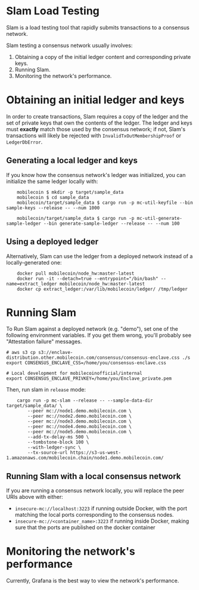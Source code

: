 # Slam Load Testing

Slam is a load testing tool that rapidly submits transactions to a consensus network.

Slam testing a consensus network usually involves:

1. Obtaining a copy of the initial ledger content and corresponding private keys.
1. Running Slam.
1. Monitoring the network's performance.

# Obtaining an initial ledger and keys

In order to create transactions, Slam requires a copy of the ledger and the set of private keys that own the contents of the ledger. The ledger and keys must **exactly** match those used by the consensus network; if not, Slam's transactions will likely be rejected with `InvalidTxOutMembershipProof` or `LedgerDbError`.

## Generating a local ledger and keys
If you know how the consensus network's ledger was initialized, you can initialize the same ledger locally with:

```
    mobilecoin $ mkdir -p target/sample_data
    mobilecoin $ cd sample_data
    mobilecoin/target/sample_data $ cargo run -p mc-util-keyfile --bin sample-keys --release -- --num 1000

    mobilecoin/target/sample_data $ cargo run -p mc-util-generate-sample-ledger --bin generate-sample-ledger --release -- --num 100
```


## Using a deployed ledger
Alternatively, Slam can use the ledger from a deployed network instead of a locally-generated one:

```
    docker pull mobilecoin/node_hw:master-latest
    docker run -it --detach=true --entrypoint="/bin/bash" --name=extract_ledger mobilecoin/node_hw:master-latest
    docker cp extract_ledger:/var/lib/mobilecoin/ledger/ /tmp/ledger
```

# Running Slam

To Run Slam against a deployed network (e.g. "demo"), set one of the following environment variables. If you get them wrong, you'll probably see "Attestation failure" messages.

```
# aws s3 cp s3://enclave-distribution.other.mobilecoin.com/consensus/consensus-enclave.css ./s
export CONSENSUS_ENCLAVE_CSS=/home/you/consensus-enclave.css

# Local development for mobilecoinofficial/internal
export CONSENSUS_ENCLAVE_PRIVKEY=/home/you/Enclave_private.pem
```

Then, run slam in `release` mode:

```
    cargo run -p mc-slam --release -- --sample-data-dir target/sample_data/ \
        --peer mc://node1.demo.mobilecoin.com \
        --peer mc://node2.demo.mobilecoin.com \
        --peer mc://node3.demo.mobilecoin.com \
        --peer mc://node4.demo.mobilecoin.com \
        --peer mc://node5.demo.mobilecoin.com \
        --add-tx-delay-ms 500 \
        --tombstone-block 100 \
        --with-ledger-sync \
        --tx-source-url https://s3-us-west-1.amazonaws.com/mobilecoin.chain/node1.demo.mobilecoin.com/
```

## Running Slam with a local consensus network

If you are running a consensus network locally, you will replace the peer URIs above with either:

* `insecure-mc://localhost:3223` if running outside Docker, with the port matching the local ports corresponding to the consensus nodes.
* `insecure-mc://<container_name>:3223` if running inside Docker, making sure that the ports are published on the docker container

# Monitoring the network's performance

Currently, Grafana is the best way to view the network's performance.
